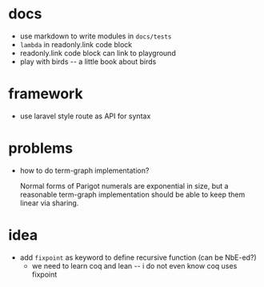 # docs

- use markdown to write modules in `docs/tests`
- `lambda` in readonly.link code block
- readonly.link code block can link to playground
- play with birds -- a little book about birds

# framework

- use laravel style route as API for syntax

# problems

- how to do term-graph implementation?

  Normal forms of Parigot numerals are exponential in size,
  but a reasonable term-graph implementation
  should be able to keep them linear via sharing.

# idea

- add `fixpoint` as keyword to define recursive function (can be NbE-ed?)
  - we need to learn coq and lean -- i do not even know coq uses fixpoint

